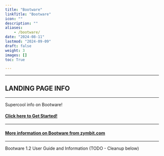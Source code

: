 ```yaml
---
title: "Bootware"
linkTitle: "Bootware"
icon: ""
description: ""
aliases:
    - /bootware/
date: "2024-08-11"
lastmod: "2024-09-09"
draft: false
weight: 3
images: []
toc: True

---
```


-----

## LANDING PAGE INFO

-----

Supercool info on Bootware!

#### [Click here to Get Started!](getting-started)

---

#### [More information on Bootware  from zymbit.com](https://www.zymbit.com/bootware/)

-----

Bootware 1.2 User Guide and Information (TODO - Cleanup below)

